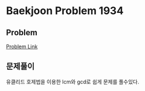 # Baekjoon Problem 1934 
 
## Problem 
[Problem Link](https://www.acmicpc.net/problem/1934) 

## 문제풀이
유클리드 호제법을 이용한 lcm와 gcd로 쉽게 문제를 풀수있다.